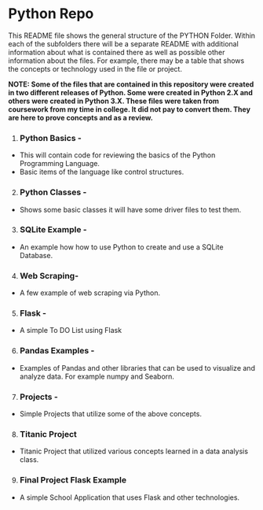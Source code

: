 # Python Repo

<p>
This README file shows the general structure of the PYTHON Folder.  Within each of the subfolders there will be a separate README with additional information about what is contained there as well as possible other information about the files. For example,  there may be a table that shows the concepts or technology used in the file or project.  
<p/>

**NOTE:  Some of the files that are contained in this repository were created in two different releases of Python.  Some were created in Python 2.X and others were created in Python 3.X.  These files were taken from coursework from my time in college.  It did not pay to convert them.  They are here to prove concepts and as a review.**

1. ### Python Basics - 
 * This will contain code for reviewing the basics of the Python Programming Language.
 * Basic items of the language like control structures.
2. ### Python Classes -
 *  Shows some basic classes it will have some driver files to test them.
3. ### SQLite Example -
* An example how how to use Python to create and use a SQLite Database.
4. ### Web Scraping-
* A few example of web scraping via Python.
5. ### Flask -
* A simple To DO List using Flask
6. ### Pandas Examples - 
* Examples of Pandas and other libraries that can be used to visualize and analyze data.  For example numpy and Seaborn.
7. ### Projects -
 * Simple Projects that utilize some of the above concepts.
8. ### Titanic Project
* Titanic Project that utilized various concepts learned in a data analysis class.
9. ### Final Project Flask Example
* A simple School Application that uses Flask and other technologies.
